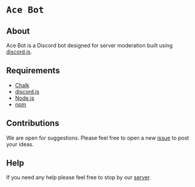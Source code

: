 # `Ace Bot`

## About
Ace Bot is a Discord bot designed for server moderation built using [discord.js].

## Requirements
* [Chalk]
* [discord.js]
* [Node.js]
* [npm]

## Contributions
We are open for suggestions. Please feel free to open a new [issue] to post your ideas.

## Help
If you need any help please feel free to stop by our [server].

[//]: # (Variables)
[chalk]: <http://www.npmjs.com/package/chalk> (Chalk)
[discord.js]: <https://discord.js.org> (discord.js)
[issue]: <http://github.com/Aceheliflyer/Ace-Bot/issues/new> (New issues)
[logo]: <http://en.gravatar.com/userimage/97665237/80339c445f02e004c2a89c8726a0a58f.png> (Ace Bot)
[node.js]: <http://nodejs.org> (Node.js)
[npm]: <https://www.npmjs.com> (npm)
[server]: <http://discord.gg/Th2pPzn> (Aceheliflyer's Official Discord Server)
